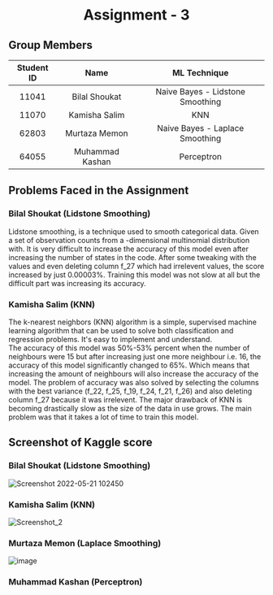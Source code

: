 <h1 align="center">Assignment - 3</h1>

## Group Members
| Student ID | Name | ML Technique |
| :---: | :---:  | :---:  |
| 11041 | Bilal Shoukat | Naive Bayes - Lidstone Smoothing |
| 11070 | Kamisha Salim | KNN |
| 62803 | Murtaza Memon | Naive Bayes - Laplace Smoothing |
| 64055 | Muhammad Kashan | Perceptron |

## Problems Faced in the Assignment
### Bilal Shoukat (Lidstone Smoothing)
Lidstone smoothing, is a technique used to smooth categorical data. Given a set of observation counts from a -dimensional multinomial distribution with. It is very difficult to increase the accuracy of this model even after increasing the number of states in the code. After some tweaking with the values and even deleting column f_27 which had irrelevent values, the score increased by just 0.00003%. Training this model was not slow at all but the difficult part was increasing its accuracy.

### Kamisha Salim (KNN)
The k-nearest neighbors (KNN) algorithm is a simple, supervised machine learning algorithm that can be used to solve both classification and regression problems. It's easy to implement and understand. </br>
The accuracy of this model was 50%-53% percent when the number of neighbours were 15 but after increasing just one more neighbour i.e. 16, the accuracy of this model significantly changed to 65%. Which means that increasing the amount of neighbours will also increase the accuracy of the model. The problem of accuracy was also solved by selecting the columns with the best variance (f_22, f_25, f_19, f_24, f_21, f_26) and also deleting column f_27 because it was irrelevent. The major drawback of KNN is becoming drastically slow as the size of the data in use grows. The main problem was that it takes a lot of time to train this model.

## Screenshot of Kaggle score
### Bilal Shoukat (Lidstone Smoothing)
![Screenshot 2022-05-21 102450](https://user-images.githubusercontent.com/63594764/169636928-78981648-d542-456d-b56a-83dc17e35bbb.png)

### Kamisha Salim (KNN)
![Screenshot_2](https://user-images.githubusercontent.com/99355356/169399555-9586bd8b-8ab4-430e-8e04-31f3f1ed060c.png)

### Murtaza Memon (Laplace Smoothing)
![image](https://user-images.githubusercontent.com/41837489/169532492-e192faa4-e219-4930-9b46-ec0cd09cf733.png)


### Muhammad Kashan (Perceptron)
